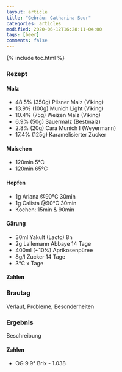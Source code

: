 ```yaml
---
layout: article
title: "Gebräu: Catharina Sour"
categories: articles
modified: 2020-06-12T16:28:11-04:00
tags: [beer]
comments: false
---
```


{% include toc.html %}

### Rezept

#### Malz
* 48.5% (350g) Pilsner Malz (Viking)
* 13.9% (100g) Munich Light (Viking)
* 10.4% (75g) Weizen Malz (Viking)
* 6.9% (50g) Sauermalz (Bestmalz)
* 2.8% (20g) Cara Munich I (Weyermann)
* 17.4% (125g) Karamelisierter Zucker

#### Maischen
* 120min 5°C
* 120min 65°C

#### Hopfen
* 1g Ariana @90°C 30min
* 1g Calista @90°C 30min
* Kochen: 15min & 90min

#### Gärung
* 30ml Yakult (Lacto) 8h
* 2g Lallemann Abbaye 14 Tage
* 400ml (~10%) Aprikosenpüree
* 8g/l Zucker 14 Tage
* 3°C x Tage

#### Zahlen

### Brautag

Verlauf, Probleme, Besonderheiten

### Ergebnis

Beschreibung

#### Zahlen
* OG 9.9° Brix - 1.038
